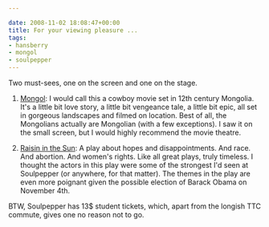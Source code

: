 ```yaml
---

date: 2008-11-02 18:08:47+00:00
title: For your viewing pleasure ...
tags:
- hansberry
- mongol
- soulpepper
---
```


Two must-sees, one on the screen and one on the stage.



	
  1. [Mongol](http://www.imdb.com/title/tt0416044/): I would call this a cowboy movie set in 12th century Mongolia. It's a little bit love story, a little bit vengeance tale, a little bit epic, all set in gorgeous landscapes and filmed on location. Best of all, the Mongolians actually are Mongolian (with a few exceptions). I saw it on the small screen, but I would highly recommend the movie theatre.

	
  2. [Raisin in the Sun](http://http://www.soulpepper.ca/performances/08_season/a_raisin_in_the_sun.aspx): A play about hopes and disappointments. And race. And abortion. And women's rights. Like all great plays, truly timeless. I thought the actors in this play were some of the strongest I'd seen at Soulpepper (or anywhere, for that matter). The themes in the play are even more poignant given the possible election of Barack Obama on November 4th.


BTW, Soulpepper has 13$ student tickets, which, apart from the longish TTC commute, gives one no reason not to go.
